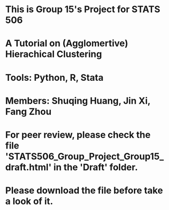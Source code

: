# This is Group 15's Project for STATS 506
# A Tutorial on (Agglomertive) Hierachical Clustering
# Tools: Python, R, Stata
# Members: Shuqing Huang, Jin Xi, Fang Zhou
# For peer review, please check the file 'STATS506_Group_Project_Group15_draft.html' in the 'Draft' folder.
# Please download the file before take a look of it.
